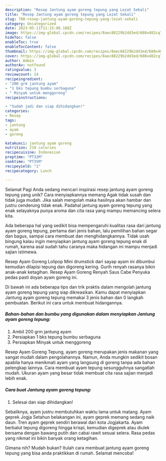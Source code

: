 ```yaml
---
description: "Resep Jantung ayam goreng tepung yang Lezat Sekali"
title: "Resep Jantung ayam goreng tepung yang Lezat Sekali"
slug: 700-resep-jantung-ayam-goreng-tepung-yang-lezat-sekali
category: Uncategorized
date: 2023-05-11T11:15:08.188Z
image: https://img-global.cpcdn.com/recipes/8aec88229b2dd3ed/680x482cq70/jantung-ayam-goreng-tepung-foto-resep-utama.jpg
hideToc: false
enableToc: true
enableTocContent: false
thumbnail: https://img-global.cpcdn.com/recipes/8aec88229b2dd3ed/680x482cq70/jantung-ayam-goreng-tepung-foto-resep-utama.jpg
cover: https://img-global.cpcdn.com/recipes/8aec88229b2dd3ed/680x482cq70/jantung-ayam-goreng-tepung-foto-resep-utama.jpg
author: Admin
authorAv: notfound
ratingvalue: 3
reviewcount: 14
recipeingredient:
- "200 grm jantung ayam"
- "1 bks tepung bumbu serbaguna"
- " Minyak untuk menggoreng"
recipeinstructions:

- "Sudah jadi dan siap dihidangkan!"
categories:
- Resep
tags:
- jantung
- ayam
- goreng

katakunci: jantung ayam goreng 
nutrition: 219 calories
recipecuisine: Indonesian
preptime: "PT32M"
cooktime: "PT35M"
recipeyield: "1"
recipecategory: Lunch

---
```



Selamat Pagi Anda sedang mencari inspirasi resep jantung ayam goreng tepung yang unik? Cara menyiapkannya memang Agak tidak susah dan tidak juga mudah. Jika salah mengolah maka hasilnya akan hambar dan justru cenderung tidak enak. Padahal jantung ayam goreng tepung yang enak selayaknya punya aroma dan cita rasa yang mampu memancing selera kita.


Ada beberapa hal yang sedikit bisa mempengaruhi kualitas rasa dari jantung ayam goreng tepung, pertama dari jenis bahan, lalu pemilihan bahan segar dan bagus, sampai cara membuat dan menghidangkannya. Tidak usah bingung kalau ingin menyiapkan jantung ayam goreng tepung enak di rumah, karena asal sudah tahu caranya maka hidangan ini mampu menjadi sajian istimewa.

Resep Ayam Goreng Lolipop Mini drumstick dari sayap ayam ini dibumbui kemudian dilapisi tepung dan digoreng kering. Gurih renyah rasanya bikin anak-anak ketagihan. Resep Ayam Goreng Renyah Saus Cabe Penyuka pedas pasti doyan ayam goreng ini.


Di bawah ini ada beberapa tips dan trik praktis dalam mengolah jantung ayam goreng tepung yang siap dikreasikan. Kamu dapat menyiapkan Jantung ayam goreng tepung memakai 3 jenis bahan dan 0 langkah pembuatan. Berikut ini cara untuk membuat hidangannya.

<!--inarticleads1-->

##### Bahan-bahan dan bumbu yang digunakan dalam menyiapkan Jantung ayam goreng tepung:

1. Ambil 200 grm jantung ayam
1. Persiapkan 1 bks tepung bumbu serbaguna
1. Persiapkan  Minyak untuk menggoreng


Resep Ayam Goreng Tepung, ayam goreng merupakan jenis makanan yang sangat mudah dalam pengolahannya. Namun, Anda mungkin sedikit bosan apabila hanya menikmati ayam yang langsung di goreng tanpa ada bahan pelengkap lainnya. Cara membuat ayam tepung sesungguhnya sangatlah mudah. Ukuran ayam yang besar tidak membuat cita rasa sajian menjadi lebih enak. 

<!--inarticleads2-->

##### Cara buat Jantung ayam goreng tepung:


1. Selesai dan siap dihidangkan!

Sebaliknya, ayam justru membutuhkan waktu lama untuk matang. Ayam geprek Jogja Setahun belakangan ini, ayam geprek memang sedang naik daun. Tren ayam geprek sendiri berawal dari kota Jogjakarta. Ayam berbalut tepung digoreng hingga krispi, kemudian digeprek atau diulek bersama dengan bawang putih dan cabai rawit sesuai selera. Rasa pedas yang nikmat ini bikin banyak orang ketagihan. 

Gimana nih? Mudah bukan? Itulah cara membuat jantung ayam goreng tepung yang bisa anda praktikkan di rumah. Selamat mencoba!
